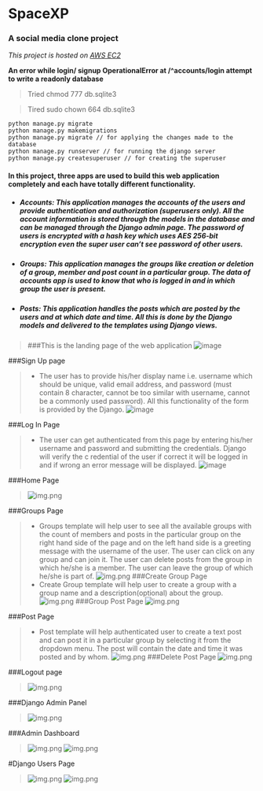 # SpaceXP
### A social media clone project
_This project is hosted on [AWS EC2](http://ec2-13-235-75-96.ap-south-1.compute.amazonaws.com)_

__An error while login/ signup OperationalError at /^accounts/login
attempt to write a readonly database__
> Tried chmod 777 db.sqlite3

> Tired sudo chown 664 db.sqlite3 
```
python manage.py migrate
python manage.py makemigrations
python manage.py migrate // for applying the changes made to the database
python manage.py runserver // for running the django server
python manage.py createsuperuser // for creating the superuser
```

#### In this project, three apps are used to build this web application completely and each have totally different functionality.
* ##### __Accounts:__  This application manages the accounts of the users and provide authentication and authorization (superusers only). All the account information is stored through the models in the database and can be managed through the Django admin page. The password of users is encrypted with a hash key which uses AES 256-bit encryption even the super user can’t see password of other users.
* ##### __Groups:__ This application manages the groups like creation or deletion of a group, member and post count in a particular group. The data of accounts app is used to know that who is logged in and in which group the user is present.
* ##### __Posts:__ This application handles the posts which are posted by the users and at which date and time. All this is done by the Django models and delivered to the templates using Django views.

>###This is the landing page of the web application
>![image](ss/img.png)

###Sign Up page
>* The user has to provide his/her display name i.e. username which should be unique, valid email address, and password (must contain 8 character,
cannot be too similar with username, cannot be a commonly used password).  All this functionality of the form is provided by the Django.
![image](ss/img_1.png)

###Log In Page
> * The user can get authenticated from this page by entering his/her username and password and submitting the credentials. Django will verify the c
redential of the user if correct it will be logged in and if wrong an error message will be displayed.
![image](ss/img_2.png)

###Home Page
>![img.png](ss/img_3.png)

###Groups Page
> * Groups template will help user to see all the available groups with the count of members and posts in the particular group on the right hand side of the page and on the left hand side is a greeting message with the username of the user. The user can click on any group and can join it. The user can delete posts from the group in which he/she is a member. The user can leave the group of which he/she is part of.
![img.png](ss/img_4.png)
###Create Group Page
> * Create Group template will help user to create a group with a group name and a description(optional) about the group.
![img.png](ss/img_5.png)
###Group Post Page
>![img.png](ss/img_6.png)

###Post Page
> * Post template will help authenticated user to create a text post and can post it in a particular group by selecting it from the dropdown menu. The post will contain the date and time it was posted and by whom.
![img.png](ss/img_7.png)
###Delete Post Page
>![img.png](ss/img_8.png)

###Logout page

>![img.png](ss/img_9.png)

###Django Admin Panel

>![img.png](ss/img_10.png)

###Admin Dashboard

>![img.png](ss/img_11.png)
>![img.png](ss/img_12.png)

#Django Users Page

>![img.png](ss/img_13.png)
>![img.png](ss/img_14.png)